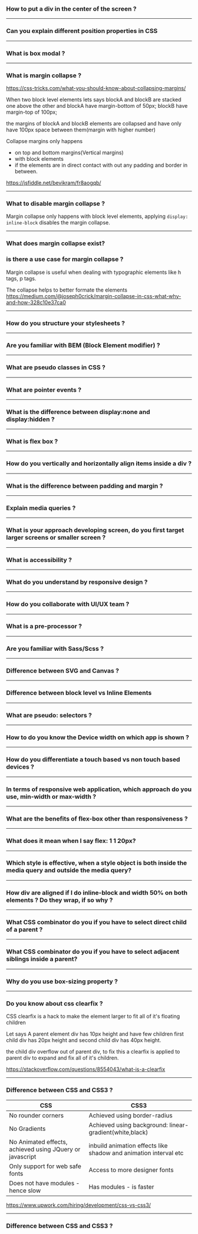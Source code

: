 ### How to put a div in the center of the screen ? 

---

### Can you explain different position properties in CSS

---

### What is box modal ?

---

### What is margin collapse ?
https://css-tricks.com/what-you-should-know-about-collapsing-margins/

When two block level elements lets says blockA and blockB are stacked one above the other and 
blockA have margin-bottom of 50px;
blockB have margin-top of 100px;

the margins of blockA and blockB elements are collapsed and have only have 100px space between them(margin with higher number)

Collapse margins only happens
- on top and bottom margins(Vertical margins)
- with block elements
- if the elements are in direct contact with out any padding and border in between. 

https://jsfiddle.net/bevikram/fr8aogqb/

---

### What to disable margin collapse ?
Margin collapse only happens with block level elements, applying `display: inline-block` disables the margin collapse.

---

### What does margin collapse exist?
### is there a use case for margin collapse ?
Margin collapse is useful when dealing with typographic elements like h tags, p tags. 

The collapse helps to better formate the elements 
https://medium.com/@joseph0crick/margin-collapse-in-css-what-why-and-how-328c10e37ca0

---

### How do you structure your stylesheets ?

---

### Are you familiar with BEM (Block Element modifier) ?

---

### What are pseudo classes in CSS ?

---

### What are pointer events ?

---

### What is the difference between display:none and display:hidden ?

---

### What is flex box ?

---

### How do you vertically and horizontally align items inside a div ?

----

### What is the difference between padding and margin ?

--- 

### Explain media queries ?

---

### What is your approach developing screen, do you first target larger screens or smaller screen ?

---

### What is accessibility ?

---

### What do you understand by responsive design ?

---

### How do you collaborate with UI/UX team ?

--- 

### What is a pre-processor ?

---

### Are you familiar with Sass/Scss ?

---

### Difference between SVG and Canvas ? 

---

### Difference between block level vs Inline Elements

---

### What are pseudo: selectors ?

---

### How to do you know the Device width on which app is shown ?

---

### How do you differentiate a touch based vs non touch based devices ?

---

### In terms of responsive web application, which approach do you use, min-width or max-width ?

---

### What are the benefits of flex-box other than responsiveness ?

---

### What does it mean when I say flex: 1 1 20px?

---

### Which style is effective, when a style object is both inside the media query and outside the media query?

---

### How div are aligned if I do inline-block and width 50% on both elements ? Do they wrap, if so why ?

---

### What CSS combinator do you if you have to select direct child of a parent ?

---

### What CSS combinator do you if you have to select adjacent siblings inside a parent?

---

### Why do you use box-sizing property ?

---

### Do you know about css clearfix ?
CSS clearfix is a hack to make the element larger to fit all of it's floating children

Let says A parent element div has 10px height and have few children
first child div has 20px height and
second child div has 40px height.

the child div overflow out of parent div, to fix this a clearfix is applied to parent div to expand and fix all of it's children.

https://stackoverflow.com/questions/8554043/what-is-a-clearfix

---

### Difference between CSS and CSS3 ?
| CSS  |  CSS3 | 
|--|--|
| No rounder corners  | Achieved using border-radius  |
| No Gradients |  Achieved using background: linear-gradient(white,black) |
| No Animated effects, achieved using JQuery or javascript  | inbuild animation effects like shadow and animation interval etc  |
| Only support for web safe fonts| Access to more designer fonts  |
| Does not have modules - hence slow | Has modules - is faster |

https://www.upwork.com/hiring/development/css-vs-css3/

---

### Difference between CSS and CSS3 ?
